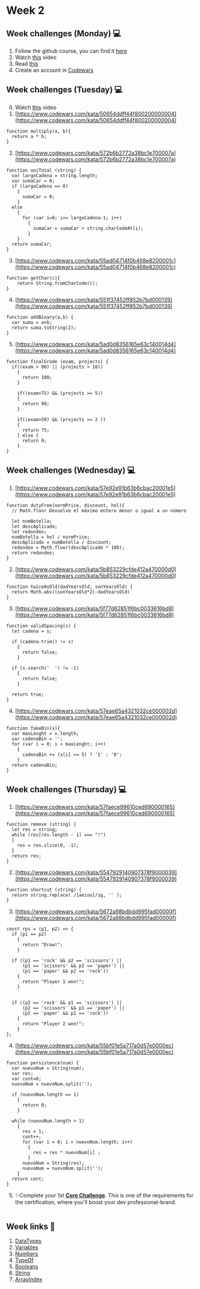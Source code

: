 # Week 2
## Week challenges (Monday)  💻

1.  Follow the github course, you can find it  [here](https://github.com/corecodeio/bootcamp-from-scratch/blob/main/src/recommended)
2.  Watch  [this](https://www.youtube.com/watch?v=A37-3lflh8I)  video
3.  Read  [this](https://developer.mozilla.org/en-US/docs/Learn/JavaScript/First_steps/Math)
4.  Create an account in  [Codewars](https://www.codewars.com/dashboard)

## [](https://github.com/corecodeio/bootcamp-from-scratch/tree/main/src/technologies/2022/week2#week-challenges-tuesday-)Week challenges (Tuesday)  💻

0.  Watch  [this](https://www.youtube.com/watch?v=cEBkvm0-rg0)  video
1.  [https://www.codewars.com/kata/50654ddff44f800200000004](https://www.codewars.com/kata/50654ddff44f800200000004)
```
function multiply(a, b){
  return a * b;
}
```

2.  [https://www.codewars.com/kata/572b6b2772a38bc1e700007a](https://www.codewars.com/kata/572b6b2772a38bc1e700007a)
```
function uniTotal (string) {
  var largoCadena = string.length;
  var sumaCar = 0;
  if (largoCadena == 0) 
    {
      sumaCar = 0;
    } 
  else
    {
      for (var i=0; i<= largoCadena-1; i++)
        {
          sumaCar = sumaCar + string.charCodeAt(i);
        }
    }
  return sumaCar;
}
```
3.  [https://www.codewars.com/kata/55ad04714f0b468e8200001c](https://www.codewars.com/kata/55ad04714f0b468e8200001c)
```
function getChar(c){
    return String.fromCharCode(c);
}
```
4.  [https://www.codewars.com/kata/551f37452ff852b7bd000139](https://www.codewars.com/kata/551f37452ff852b7bd000139)
```
function addBinary(a,b) {
  var suma = a+b;
  return suma.toString(2);
}
```
5.  [https://www.codewars.com/kata/5ad0d8356165e63c140014d4](https://www.codewars.com/kata/5ad0d8356165e63c140014d4)
```
function finalGrade (exam, projects) {
  if((exam > 90) || (projects > 10))
    {
      return 100;
    }
  
    if((exam>75) && (projects >= 5))
    {
      return 90;
    } 

    if((exam>50) && (projects >= 2 ))
    {
      return 75;
    } else {
      return 0;
    }
}
```

## [](https://github.com/corecodeio/bootcamp-from-scratch/tree/main/src/technologies/2022/week2#week-challenges-wednesday-)Week challenges (Wednesday)  💻

1.  [https://www.codewars.com/kata/57e92e91b63b6cbac20001e5](https://www.codewars.com/kata/57e92e91b63b6cbac20001e5)
```
function dutyFree(normPrice, discount, hol){
  // Math.floor Devuelve el máximo entero menor o igual a un número

  let numBotella;
  let descAplicado;
  let redondeo;
  numBotella = hol / normPrice;
  descAplicado = numBotella / discount;
  redondeo = Math.floor(descAplicado * 100);
  return redondeo; 
}
```
2.  [https://www.codewars.com/kata/5b853229cfde412a470000d0](https://www.codewars.com/kata/5b853229cfde412a470000d0)
```
function twiceAsOld(dadYearsOld, sonYearsOld) {
  return Math.abs((sonYearsOld*2)-dadYearsOld)
}
```
3.  [https://www.codewars.com/kata/5f77d62851f6bc0033616bd8](https://www.codewars.com/kata/5f77d62851f6bc0033616bd8)
```
function validSpacing(s) {
  let cadena = s;
  
  if (cadena.trim() != s)
    {
      return false;
    }
  
  if (s.search('  ') != -1)
    {
      return false;
    }
  
  return true;
}
```
4.  [https://www.codewars.com/kata/57eae65a4321032ce000002d](https://www.codewars.com/kata/57eae65a4321032ce000002d)
```
function fakeBin(x){
  var maxLenght = x.length;
  var cadenaBin = '';
  for (var i = 0; i < maxLenght; i++)
    {
      cadenaBin += (x[i] >= 5) ? '1' : '0';
    }
  return cadenaBin;
}
```

## [](https://github.com/corecodeio/bootcamp-from-scratch/tree/main/src/technologies/2022/week2#week-challenges-thursday-)Week challenges (Thursday)  💻

1.  [https://www.codewars.com/kata/57faece99610ced690000165](https://www.codewars.com/kata/57faece99610ced690000165)
```
function remove (string) {
  let res = string;
  while (res[res.length - 1] === "!") 
  {
    res = res.slice(0, -1);
  }
  return res;
}
```
2.  [https://www.codewars.com/kata/5547929140907378f9000039](https://www.codewars.com/kata/5547929140907378f9000039)
```
function shortcut (string) {
  return string.replace( /[aeiou]/ig, '' );
}
```
3.  [https://www.codewars.com/kata/5672a98bdbdd995fad00000f](https://www.codewars.com/kata/5672a98bdbdd995fad00000f)
```
const rps = (p1, p2) => {
  if (p1 == p2) 
    {
      return "Draw!";
    }
   
  if ((p1 == 'rock' && p2 == 'scissors') ||
      (p1 == 'scissors' && p2 == 'paper') ||
      (p1 == 'paper' && p2 == 'rock'))
    {
      return "Player 1 won!";
    }
  
  
  if ((p2 == 'rock' && p1 == 'scissors') ||
      (p2 == 'scissors' && p1 == 'paper') ||
      (p2 == 'paper' && p1 == 'rock'))
    {
      return "Player 2 won!";
    }
};
```
4.  [https://www.codewars.com/kata/55bf01e5a717a0d57e0000ec](https://www.codewars.com/kata/55bf01e5a717a0d57e0000ec)
```
function persistence(num) {
  var nuevoNum = String(num);
  var res;
  var cont=0;
  nuevoNum = nuevoNum.split('');
  
  if (nuevoNum.length == 1)
    {
      return 0;
    }
  
  while (nuevoNum.length > 1)
    {
      res = 1;
      cont++;
      for (var i = 0; i < nuevoNum.length; i++)
        {
          res = res * nuevoNum[i] ;
        }
      nuevoNum = String(res);
      nuevoNum = nuevoNum.split('');
    }
  return cont;
}
```
5.  ✨Complete your 1st  [**Core Challenge**](https://corecode.notion.site/Mission-Statement-666f515d76084c8e8c996b473b4d6317). This is one of the requirements for the certification, where you'll boost your dev professional-brand.
```
```

## [](https://github.com/corecodeio/bootcamp-from-scratch/tree/main/src/technologies/2022/week2#week-links-)Week links  🔗

1.  [DataTypes](https://github.com/corecodeio/bootcamp-from-scratch/blob/main/src/technologies/2022/week2/Examples/00_datatypes.js)
2.  [Variables](https://github.com/corecodeio/bootcamp-from-scratch/blob/main/src/technologies/2022/week2/Examples/01_variables.js)
3.  [Numbers](https://github.com/corecodeio/bootcamp-from-scratch/blob/main/src/technologies/2022/week2/Examples/02_number.js)
4.  [TypeOf](https://github.com/corecodeio/bootcamp-from-scratch/blob/main/src/technologies/2022/week2/Examples/03_typeof.js)
5.  [Booleans](https://github.com/corecodeio/bootcamp-from-scratch/blob/main/src/technologies/2022/week2/Examples/04_booleans.js)
6.  [String](https://github.com/corecodeio/bootcamp-from-scratch/blob/main/src/technologies/2022/week2/Examples/05_string.js)
7.  [ArrayIndex](https://github.com/corecodeio/bootcamp-from-scratch/blob/main/src/technologies/2022/week2/Examples/06_index.js)
